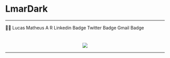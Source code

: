 <h1>LmarDark</h1>

---

👨‍💻 Lucas Matheus A R
Linkedin Badge Twitter Badge Gmail Badge


<h1></h1>

<p align="center">
  <a href="https://beacons.ai/lucasmat">
    <img src="https://skillicons.dev/icons?i=php,py,html,css,linkedin" />

  </a>
</p>

---


